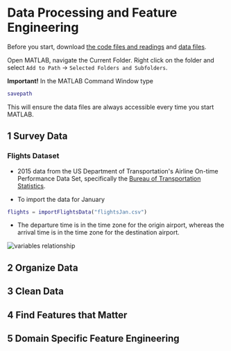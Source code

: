 # Data Processing and Feature Engineering

Before you start, download [the code files and readings](https://www.mathworks.com/supportfiles/practicaldsmatlab/flights/Data%20Processing%20and%20Feature%20Engineering.zip) and [data files](https://www.mathworks.com/supportfiles/practicaldsmatlab/flights/Flights.zip).

Open MATLAB, navigate the Current Folder. Right click on the folder and select `Add to Path` -> `Selected Folders and Subfolders`.

__Important!__ In the MATLAB Command Window type 
```matlab
savepath
```
This will ensure the data files are always accessible every time you start MATLAB.

## 1 Survey Data

### Flights Dataset

- 2015 data from the US Department of Transportation's Airline On-time Performance Data Set, specifically the [Bureau of Transportation Statistics](https://www.transtats.bts.gov/homepage.asp).

- To import the data for January 
```matlab
flights = importFlightsData("flightsJan.csv")
```

- The departure time is in the time zone for the origin airport, whereas the arrival time is in the time zone for the destination airport.

![variables relationship](https://d3c33hcgiwev3.cloudfront.net/imageAssetProxy.v1/LA4Gfp92SkCOBn6fdspArg_aa226070cad5140f55bd2102b551dbdc_Flight-time-diagram.png?expiry=1589068800000&hmac=9-AH07HuRJBHHqx5lk9MRuZOqt19mvvRGx2QZC5C3JI)

## 2 Organize Data

## 3 Clean Data

## 4 Find Features that Matter

## 5 Domain Specific Feature Engineering

